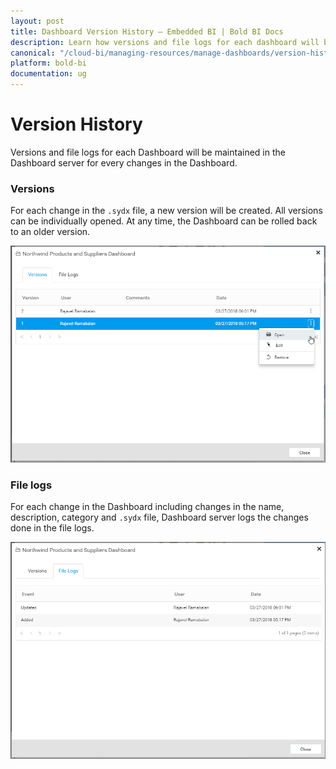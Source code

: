 ```yaml
---
layout: post
title: Dashboard Version History – Embedded BI | Bold BI Docs
description: Learn how versions and file logs for each dashboard will be maintained in the Bold BI Embedded server for every change in a dashboard.
canonical: "/cloud-bi/managing-resources/manage-dashboards/version-history-of-dashboards/" 
platform: bold-bi
documentation: ug
---
```


# Version History

Versions and file logs for each Dashboard will be maintained in the Dashboard server for every changes in the Dashboard.

### Versions
For each change in the `.sydx` file, a new version will be created. All versions can be individually opened. At any time, the Dashboard can be rolled back to an older version.

![Versions](/static/assets/embedded/managing-resources/manage-dashboards/images/versions.png)

### File logs
For each change in the Dashboard including changes in the name, description, category and `.sydx` file, Dashboard server logs the changes done in the file logs.

![File logs](/static/assets/embedded/managing-resources/manage-dashboards/images/file-logs.png)